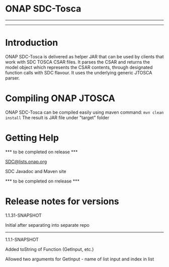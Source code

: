 # ONAP SDC-Tosca


---
---

# Introduction

ONAP SDC-Tosca is delivered as helper JAR that can be used by clients that work with SDC TOSCA CSAR files.
It parses the CSAR and returns the model object which represents the CSAR contents, through designated function calls with SDC flavour.
It uses the underlying generic JTOSCA parser.


# Compiling ONAP JTOSCA

ONAP SDC-Tosca can be compiled easily using maven command: `mvn clean install`
The result is JAR file under "target" folder

# Getting Help

*** to be completed on release ***

SDC@lists.onap.org

SDC Javadoc and Maven site
 
*** to be completed on rrelease ***

# Release notes for versions

1.1.31-SNAPSHOT

Initial after separating into separate repo



-------------------------------

1.1.1-SNAPSHOT

Added toString of Function (GetInput, etc.)

Allowed two arguments for GetInput - name of list input and index in list
